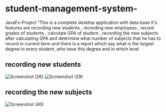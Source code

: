 # student-management-system-
JavaFx-Project “This is a complete desktop application with data base it's features are recording new students , recording new employees , record grades of students , calculate GPA of student , recording the new subjects after calculating GPA and determine what number of subjects that he has to record in current term and there is a report which say what is the largest degree in every student ,who have this degree and in which level
 ## recording new students
![Screenshot (26)](https://user-images.githubusercontent.com/102131731/197941701-f185ebcb-9b3d-43f4-a3fe-5f6a8e0e816d.png)
![Screenshot (29)](https://user-images.githubusercontent.com/102131731/197941707-37c565f5-6633-4865-92cd-4b668fe78178.png)
## recording the new subjects
![Screenshot (40)](https://user-images.githubusercontent.com/102131731/197941714-fa6b74d2-48bb-4545-8eeb-7f87b29b9bd9.png)
